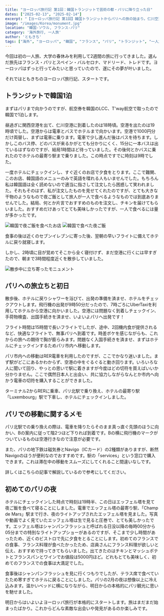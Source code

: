 ```yaml
---
title: "ヨーロッパ旅行記 第1回：韓国トランジットで芸術の都・パリに降り立った日"
dates: ["2025-02-13", "2025-02-14"]
excerpt: "【ヨーロッパ旅行記 第1回】韓国トランジットからパリへの旅の始まり。仁川空港での1泊から15時間のフライトを経てパリに到着。RER電車での市内移動、地下鉄Navigoカードの便利さ、初めて見た夜のエッフェル塔の感動まで。2025年2月のスペイン旅行の序章として、パリ初日の体験と実用的な交通情報をお届けします。"
image: "/images/Korea/monument.jpg"
location: "韓国-ソウル, フランス-パリ"
category: '海外旅行, 一人旅'
author: 'ともきち'
tags: ["海外", "ヨーロッパ", "韓国", "フランス", "パリ", "トランジット", "一人旅", "エッフェル塔", "交通機関", "夜景", "グルメ"]
---
```


今回は初の一人旅、大学の春休みを利用して2週間の旅に行ってきました。選んだ旅先はフランス・パリとスペイン・バルセロナ、マドリード、トレドです。ヨーロッパはずっと行ってみたいと思っていたので、遂にその夢が叶いました。

それではともきちのヨーロッパ旅行記、スタートです。

## トランジットで韓国1泊

まずはパリまで向かうのですが、航空券を韓国のLCC、T'way航空で取ったので韓国で1泊します。

昼過ぎに関西空港を出て、仁川空港に到着したのは18時頃。空港を出たのは19時頃でした。空港からは電車とバスでホテルまで向かいます。空港で1000円分だけ両替し、まずは電車に乗ります。電車で少し進んだ後はバスを待ちます。しかしこのバス停、どのバスが来るかがとても分かりにくく、15分に一本バスは出ているはずなのですが、結局1時間ほど待っていました。その後何とかバスに乗れたのでホテルの最寄り駅まで乗りました。この時点ですでに時刻は9時でした。

一度ホテルにチェックインし、すぐ近くのお店で夕食をとります。ここで難関、このお店、韓国語のメニューのみで英語を喋れる人もいませんでした。もちろん私は韓国語は全く読めないので適当に指さして注文したら困惑して笑われました。それもそのはず、私が注文したものを見せてくれたのですが、とても大きな干物のようなもので夜ご飯として旅人が一人で食べるようなものでは到底ありませんでした。結局、何とか片言でおすすめのものを注文し、チキンを届けてもらいました。おすすめだけあってとても美味しかったですが、一人で食べるには量が多かったです。

![韓国で夜ご飯を食べたお店](/images/Korea/dinner-shop.jpg)
![韓国で食べた夜ご飯](/images/Korea/dinner.jpg)

食事の後は近くのセブンイレブンに寄った後、翌朝の早いフライトに備えてホテルに戻り就寝します。

しかし、2時頃に目が覚めてそこから全く寝付けず、まだ空港に行くには早すぎたので、朝まで3時間程度近くを散歩していました。

![散歩中に立ち寄ったモニュメント](/images/Korea/monument.jpg)

## パリへの旅立ちと初日

散歩後、ホテルに戻りシャワーを浴びて、出発の準備を済ませ、ホテルをチェックアウトします。飛行機の出発が9時50分だったので、7時ごろにUberTaxiを利用してホテルから空港に向かいました。空港には問題なく到着しチェックイン、手荷物検査、出国手続きを済ませ、いよいよパリへ出発です！

フライト時間は15時間で長いフライトでしたが、途中、2回機内食が提供されるなど、快適なフライトで、無事パリへ到着です。時差ボケを感じながらも、これからの旅への期待で胸が膨らみます。問題なく入国手続きを済ませ、まずはホテルにチェックインするためパリ市内へ移動します。

パリ市内への移動はRER電車を利用したのですが、ここでかなり迷いました。まず駅がどこにあるかわからず、空港の中をぐるぐると動き回ります。いろいろな人に聞いて回り、やっとの思いで駅に着きますが今度はどの切符を買えばいいか分かりません。ここで偶然日本人と出会い、共に協力しながらなんとか市内へ向かう電車の切符を購入することができました。

ターミナル2からRERに乗車、パリ北駅で乗り換え、ホテルの最寄り駅「Luxembourg」駅で下車し、ホテルにチェックインしました。

## パリでの移動に関するメモ

パリ北駅での乗り換えの際は、電車を降りたらそのまま真っ直ぐ先頭のほうに向かい、Bの案内に従って階2つほど下りれば到着です。Bの横に飛行機のマークがついているものは空港行きなので注意が必要です。

また、パリの地下鉄は磁気券とNavigo（ICカード）の2種類がありますが、断然Navigoのほうが便利なのでおすすめです。駅の「services」という窓口で購入できます。これは滞在中の移動をスムーズにしてくれること間違いなしです。

詳しくはこちらの記事で解説しているので参考にしてください。

## 初めてのパリの夜

ホテルにチェックインした時点で時刻は19時半、この日はエッフェル塔を見て夜ご飯を食べて寝ることにしました。電車でエッフェル塔の最寄り駅、「Champ de Mars」駅まで行き、夜のライトアップされたエッフェル塔を見ました。写真や動画でよく見ていたエッフェル塔は生で見ると圧巻で、とても美しかったです。エッフェル塔はシャンパンフラッシュと呼ばれる日没以降の毎時00分から05分までの特別なライトアップショーがあるのですが、そこまで少し時間があったため、近くのビストロで先に夕食をとることにします。初めてのフランスでの食事、フランス料理が食べたかったため、店員さんにフランス料理が欲しいと伝え、おすすめで持ってきてもらいました。出てきたのはチキンとマッシュポテトとフランスパンとワインでお値段は5000円ほど。どれもとても美味しく、初めてのフランスでの食事は大満足でした。

食事後はシャンパンフラッシュを見に行くつもりでしたが、テラス席で食べていたため寒すぎてホテルに戻ることにしました。パリの2月の夜は想像以上に冷え込みます。温かいベッドに横になりながら、明日からの本格的にパリ観光に思いを馳せました。

明日からはいよいよヨーロッパ旅行が本格的にスタートします。旅はまだまだ始まったばかり。これからどんな素敵な出会いや発見があるのか楽しみです。
